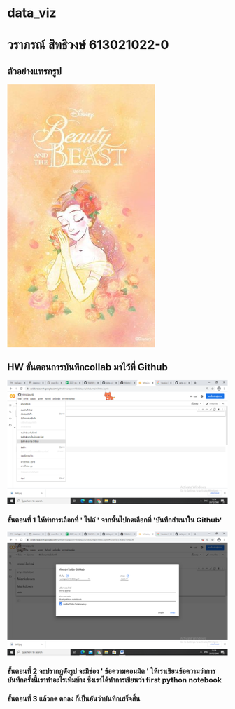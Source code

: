 # data_viz
# วราภรณ์ สิทธิวงษ์ 613021022-0

## ตัวอย่างแทรกรูป

![Bell](Bell.jpg)

## HW ขั้นตอนการบันทึกcollab  มาไว้ที่ Github

![c1](c1.png)

### ขั้นตอนที่ 1 ให้ทำการเลือกที่ ' ไฟล์ '  จากนั้นไปกดเลือกที่ 'บันทึกสำเนาใน Github'

![c2](c2.png)

### ขั้นตอนที่ 2 จะปรากฎดังรูป จะมีช่อง ' ข้อความคอมมิต ' ให้เราเขียนข้อความว่าการบันทึกครั้งนี้เราทำอะไรเพิ่มบ้าง ซึ่งเราได้ทำการเขียนว่า first python notebook
### ขั้นตอนที่ 3 แล้วกด ตกลง  ก็เป็นอันว่าบันทึกเสร็จสิ้น

